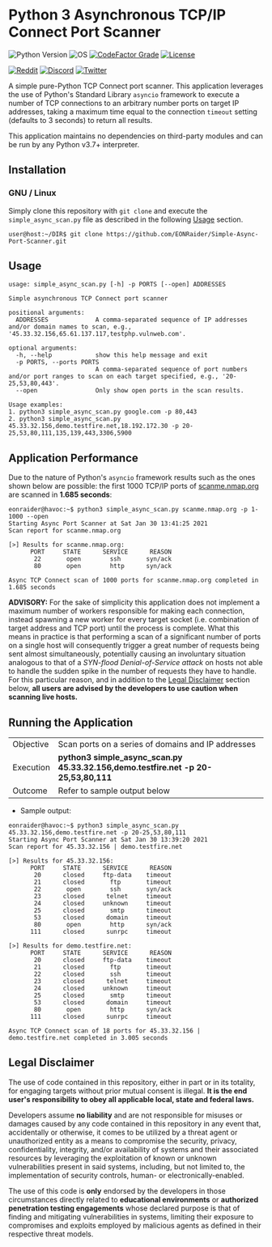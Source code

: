 # Python 3 Asynchronous TCP/IP Connect Port Scanner

![Python Version](https://img.shields.io/badge/python-3.7+-blue?style=for-the-badge&logo=python)
![OS](https://img.shields.io/badge/OS-GNU%2FLinux-red?style=for-the-badge&logo=linux)
[![CodeFactor Grade](https://img.shields.io/codefactor/grade/github/eonraider/simple-async-port-scanner?style=for-the-badge)](https://www.codefactor.io/repository/github/eonraider/simple-async-port-scanner)
[![License](https://img.shields.io/github/license/EONRaider/Packet-Sniffer?style=for-the-badge)](https://github.com/EONRaider/Packet-Sniffer/blob/master/LICENSE)

[![Reddit](https://img.shields.io/badge/Reddit-EONRaider-FF4500?style=flat-square&logo=reddit)](https://www.reddit.com/user/eonraider)
[![Discord](https://img.shields.io/badge/Discord-EONRaider-7289DA?style=flat-square&logo=discord)](https://discord.gg/KVjWBptv)
[![Twitter](https://img.shields.io/badge/Twitter-eon__raider-38A1F3?style=flat-square&logo=twitter)](https://twitter.com/intent/follow?screen_name=eon_raider)

A simple pure-Python TCP Connect port scanner. This application leverages
the use of Python's Standard Library `asyncio` framework to execute a
number of TCP connections to an arbitrary number ports on target IP
addresses, taking a maximum time equal to the connection `timeout`
setting (defaults to 3 seconds) to return all results.

This application maintains no dependencies on third-party modules and can be
run by any Python v3.7+ interpreter.

## Installation

### GNU / Linux

Simply clone this repository with `git clone` and execute the
`simple_async_scan.py` file as described in the following
[Usage](#usage) section.

```
user@host:~/DIR$ git clone https://github.com/EONRaider/Simple-Async-Port-Scanner.git
```

## Usage

```
usage: simple_async_scan.py [-h] -p PORTS [--open] ADDRESSES

Simple asynchronous TCP Connect port scanner

positional arguments:
  ADDRESSES             A comma-separated sequence of IP addresses and/or domain names to scan, e.g., '45.33.32.156,65.61.137.117,testphp.vulnweb.com'.

optional arguments:
  -h, --help            show this help message and exit
  -p PORTS, --ports PORTS
                        A comma-separated sequence of port numbers and/or port ranges to scan on each target specified, e.g., '20-25,53,80,443'.
  --open                Only show open ports in the scan results.

Usage examples:
1. python3 simple_async_scan.py google.com -p 80,443
2. python3 simple_async_scan.py 45.33.32.156,demo.testfire.net,18.192.172.30 -p 20-25,53,80,111,135,139,443,3306,5900
```

## Application Performance
Due to the nature of Python's `asyncio` framework results such as the 
ones shown below are possible: the first 1000 TCP/IP ports of 
[scanme.nmap.org](http://scanme.nmap.org) are scanned in **1.685 seconds**:

```
eonraider@havoc:~$ python3 simple_async_scan.py scanme.nmap.org -p 1-1000 --open
Starting Async Port Scanner at Sat Jan 30 13:41:25 2021
Scan report for scanme.nmap.org

[>] Results for scanme.nmap.org:
      PORT     STATE      SERVICE      REASON   
       22       open        ssh       syn/ack   
       80       open        http      syn/ack   

Async TCP Connect scan of 1000 ports for scanme.nmap.org completed in 1.685 seconds
```

**ADVISORY:** For the sake of simplicity this application does not
implement a maximum number of workers responsible for making each
connection, instead spawning a new worker for every target socket
(i.e. combination of target address and TCP port) until the process is
complete. What this means in
practice is that performing a scan of a significant number of ports on
a single host will consequently trigger a great number of requests being
sent almost simultaneously, potentially causing an involuntary situation
analogous to that of a *SYN-flood Denial-of-Service attack* on hosts not
able to handle the sudden spike in the number of requests they have to
handle. For this particular reason, and in addition to the
[Legal Disclaimer](#legal-disclaimer) section below, **all users are
advised by the developers to use caution when scanning live hosts.**

## Running the Application

<table>
<tbody>
  <tr>
    <td>Objective</td>
    <td>Scan ports on a series of domains and IP addresses</td>
  </tr>
  <tr>
    <td>Execution</td>
    <td><b>python3 simple_async_scan.py 45.33.32.156,demo.testfire.net -p 20-25,53,80,111</b></td>
  </tr>
  <tr>
    <td>Outcome</td>
    <td>Refer to sample output below</td>
  </tr>
</tbody>
</table>

- Sample output:

```
eonraider@havoc:~$ python3 simple_async_scan.py 45.33.32.156,demo.testfire.net -p 20-25,53,80,111
Starting Async Port Scanner at Sat Jan 30 13:39:20 2021
Scan report for 45.33.32.156 | demo.testfire.net

[>] Results for 45.33.32.156:
      PORT     STATE      SERVICE      REASON   
       20      closed     ftp-data    timeout   
       21      closed       ftp       timeout   
       22       open        ssh       syn/ack   
       23      closed      telnet     timeout   
       24      closed     unknown     timeout   
       25      closed       smtp      timeout   
       53      closed      domain     timeout   
       80       open        http      syn/ack   
      111      closed      sunrpc     timeout   

[>] Results for demo.testfire.net:
      PORT     STATE      SERVICE      REASON   
       20      closed     ftp-data    timeout   
       21      closed       ftp       timeout   
       22      closed       ssh       timeout   
       23      closed      telnet     timeout   
       24      closed     unknown     timeout   
       25      closed       smtp      timeout   
       53      closed      domain     timeout   
       80       open        http      syn/ack   
      111      closed      sunrpc     timeout   

Async TCP Connect scan of 18 ports for 45.33.32.156 | demo.testfire.net completed in 3.005 seconds
```

## Legal Disclaimer

The use of code contained in this repository, either in part or in its totality,
for engaging targets without prior mutual consent is illegal. **It is
the end user's responsibility to obey all applicable local, state and 
federal laws.**

Developers assume **no liability** and are not
responsible for misuses or damages caused by any code contained
in this repository in any event that, accidentally or otherwise, it comes to
be utilized by a threat agent or unauthorized entity as a means to compromise
the security, privacy, confidentiality, integrity, and/or availability of
systems and their associated resources by leveraging the exploitation of known
or unknown vulnerabilities present in said systems, including, but not limited
to, the implementation of security controls, human- or electronically-enabled.

The use of this code is **only** endorsed by the developers in those
circumstances directly related to **educational environments** or
**authorized penetration testing engagements** whose declared purpose is that
of finding and mitigating vulnerabilities in systems, limiting their exposure
to compromises and exploits employed by malicious agents as defined in their
respective threat models.
